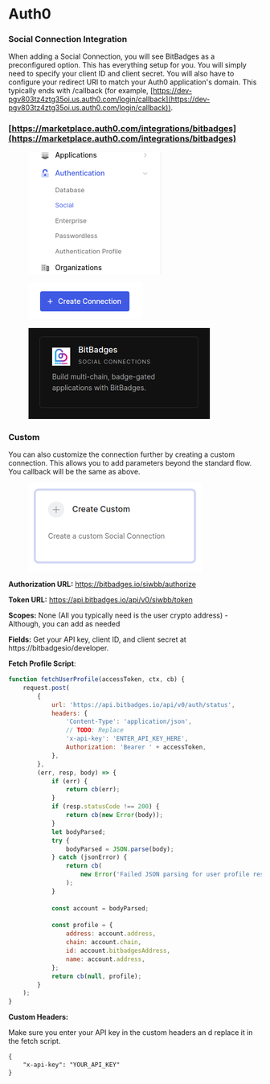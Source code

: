 # Auth0

### **Social Connection Integration**

When adding a Social Connection, you will see BitBadges as a preconfigured option. This has everything setup for you. You will simply need to specify your client ID and client secret. You will also have to configure your redirect URI to match your Auth0 application's domain. This typically ends with /callback (for example, [https://dev-pgv803tz4ztg35oi.us.auth0.com/login/callback](https://dev-pgv803tz4ztg35oi.us.auth0.com/login/callback)).

### [https://marketplace.auth0.com/integrations/bitbadges](https://marketplace.auth0.com/integrations/bitbadges)

<figure><img src="../../../.gitbook/assets/image (1) (1) (1) (1) (1) (1) (1) (1) (1) (1) (1) (1) (1) (1) (1) (1) (1) (1) (1) (1) (1) (1) (1) (1) (1) (1) (1) (1) (1) (1) (1) (1) (1) (1) (1) (1) (1) (1) (1) (1) (1) (1) (1) (1) (1) (1) (1).png" alt=""><figcaption></figcaption></figure>

<figure><img src="../../../.gitbook/assets/image (126).png" alt=""><figcaption></figcaption></figure>

<figure><img src="../../../.gitbook/assets/image (1) (1) (1) (1) (1) (1) (1) (1) (1) (1) (1) (1) (1) (1) (1) (1) (1) (1) (1) (1) (1) (1) (1) (1) (1) (1) (1) (1) (1) (1) (1) (1) (1) (1) (1) (1) (1) (1) (1) (1) (1) (1) (1) (1) (1) (1).png" alt=""><figcaption></figcaption></figure>

### Custom

You can also customize the connection further by creating a custom connection. This allows you to add parameters beyond the standard flow. You callback will be the same as above.

<figure><img src="../../../.gitbook/assets/image (3) (1) (1) (1) (1) (1) (1) (1) (1) (1) (1) (1) (1) (1) (1) (1) (1) (1) (1).png" alt=""><figcaption></figcaption></figure>

**Authorization URL:** https://bitbadges.io/siwbb/authorize

**Token URL:** https://api.bitbadges.io/api/v0/siwbb/token

**Scopes:** None (All you typically need is the user crypto address) - Although, you can add as needed

**Fields:** Get your API key, client ID, and client secret at https://bitbadgesio/developer.

**Fetch Profile Script**:

```javascript
function fetchUserProfile(accessToken, ctx, cb) {
    request.post(
        {
            url: 'https://api.bitbadges.io/api/v0/auth/status',
            headers: {
                'Content-Type': 'application/json',
                // TODO: Replace
                'x-api-key': 'ENTER_API_KEY_HERE',
                Authorization: 'Bearer ' + accessToken,
            },
        },
        (err, resp, body) => {
            if (err) {
                return cb(err);
            }
            if (resp.statusCode !== 200) {
                return cb(new Error(body));
            }
            let bodyParsed;
            try {
                bodyParsed = JSON.parse(body);
            } catch (jsonError) {
                return cb(
                    new Error('Failed JSON parsing for user profile response.')
                );
            }

            const account = bodyParsed;

            const profile = {
                address: account.address,
                chain: account.chain,
                id: account.bitbadgesAddress,
                name: account.address,
            };
            return cb(null, profile);
        }
    );
}
```

**Custom Headers:**&#x20;

Make sure you enter your API key in the custom headers an d replace it in the fetch script.

```
{
    "x-api-key": "YOUR_API_KEY"
}
```
